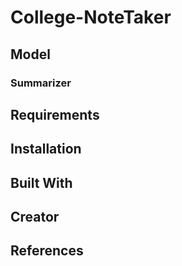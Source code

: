 # College-NoteTaker

## Model

### Summarizer

## Requirements

## Installation

## Built With

## Creator

## References
